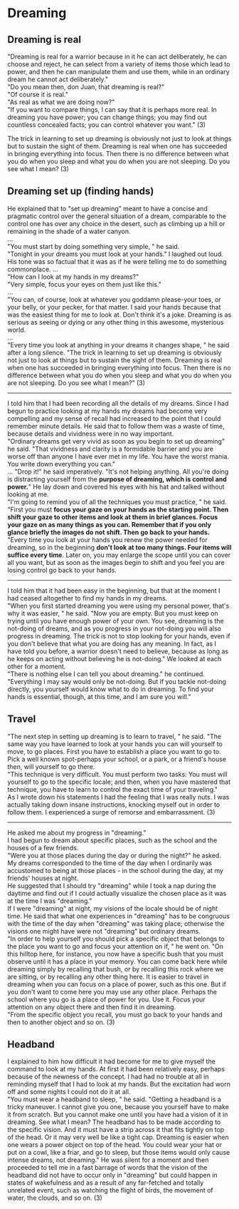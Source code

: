 # Dreaming

## Dreaming is real

"Dreaming is real for a warrior because in it he can act deliberately, he can choose and reject, he can select from a variety of items those which lead to power, and then he can manipulate them and use them, while in an ordinary dream he cannot act deliberately."  
"Do you mean then, don Juan, that dreaming is real?"  
"Of course it is real."  
"As real as what we are doing now?"  
"If you want to compare things, I can say that it is perhaps more real. In dreaming you have power; you can change things; you may find out countless concealed facts; you can control whatever you want." (3)


The trick in learning to set up dreaming is obviously not just to look at things but to sustain the sight of them. Dreaming is real when one has succeeded in bringing everything into focus. Then there is no difference between what you do when you sleep and what you do when you are not sleeping. Do you see what I mean? (3)

## Dreaming set up (finding hands)

He explained that to "set up dreaming" meant to have a concise and pragmatic control over the general situation of a dream, comparable to the control one has over any choice in the desert, such as climbing up a hill or remaining in the shade of a water canyon.  
...  
"You must start by doing something very simple, " he said.  
"Tonight in your dreams you must look at your hands." I laughed out loud. His tone was so factual that it was as if he were telling me to do something commonplace. ...  
"How can I look at my hands in my dreams?"  
"Very simple, focus your eyes on them just like this."  
...  
"You can, of course, look at whatever you goddamn please-your toes, or your belly, or your pecker, for that matter. I said your hands because that was the easiest thing for me to look at. Don't think it's a joke. Dreaming is as serious as seeing or dying or any other thing in this awesome, mysterious world.  
...  
"Every time you look at anything in your dreams it changes shape, " he said after a long silence. "The trick in learning to set up dreaming is obviously not just to look at things but to sustain the sight of them. Dreaming is real when one has succeeded in bringing everything into focus. Then there is no difference between what you do when you sleep and what you do when you are not sleeping. Do you see what I mean?" (3)

---

I told him that I had been recording all the details of my dreams. Since I had begun to practice looking at my hands my dreams had become very compelling and my sense of recall had increased to the point that I could remember minute details. He said that to follow them was a waste of time, because details and vividness were in no way important.  
"Ordinary dreams get very vivid as soon as you begin to set up dreaming" he said. "That vividness and clarity is a formidable barrier and you are worse off than anyone I have ever met in my life. You have the worst mania. You write down everything you can."  
...
"Drop it!" he said imperatively. "It's not helping anything. All you're doing is distracting yourself from the **purpose of dreaming, which is control and power.**"
He lay down and covered his eyes with his hat and talked without looking at me.  
"I'm going to remind you of all the techniques you must practice, " he said. "First you must **focus your gaze on your hands as the starting point. Then shift your gaze to other items and look at them in brief glances. Focus your gaze on as many things as you can. Remember that if you only glance briefly the images do not shift. Then go back to your hands.**  
"Every time you look at your hands you renew the power needed for dreaming, so in the beginning **don't look at too many things. Four items will suffice every time**. Later on, you may enlarge the scope until you can cover all you want, but as soon as the images begin to shift and you feel you are losing control go back to your hands.  

---

I told him that it had been easy in the beginning, but that at the moment I had ceased altogether to find my hands in my dreams.  
"When you first started dreaming you were using my personal power, that's why it was easier, " he said. "Now you are empty. But you must keep on trying until you have enough power of your own. You see, dreaming is the not-doing of dreams, and as you progress in your not-doing you will also progress in dreaming. The trick is not to stop looking for your hands, even if you don't believe that what you are doing has any meaning. In fact, as I have told you before, a warrior doesn't need to believe, because as long as he keeps on acting without believing he is not-doing." We looked at each other for a moment.  
"There is nothing else I can tell you about dreaming." he continued. "Everything I may say would only be not-doing. But if you tackle not-doing directly, you yourself would know what to do in dreaming. To find your hands is essential, though, at this time, and I am sure you will." 

## Travel

"The next step in setting up dreaming is to learn to travel, " he said. "The same way you have learned to look at your hands you can will yourself to move, to go places. First you have to establish a place you want to go to. Pick a well known spot-perhaps your school, or a park, or a friend's house then, will yourself to go there.  
"This technique is very difficult. You must perform two tasks: You must will yourself to go to the specific locale; and then, when you have mastered that technique, you have to learn to control the exact time of your traveling."  
As I wrote down his statements I had the feeling that I was really nuts. I was actually taking down insane instructions, knocking myself out in order to follow them. I experienced a surge of remorse and embarrassment. (3)

---

He asked me about my progress in "dreaming."  
I had begun to dream about specific places, such as the school and the houses of a few friends.  
"Were you at those places during the day or during the night?" he asked.  
My dreams corresponded to the time of the day when I ordinarily was accustomed to being at those places - in the school during the day, at my friends' houses at night.  
He suggested that I should try "dreaming" while I took a nap during the daytime and find out if I could actually visualize the chosen place as it was at the time I was "dreaming."  
If I were "dreaming" at night, my visions of the locale should be of night time. He said that what one experiences in "dreaming" has to be congruous with the time of the day when "dreaming" was taking place; otherwise the visions one might have were not "dreaming" but ordinary dreams.  
"In order to help yourself you should pick a specific object that belongs to the place you want to go and focus your attention on if, " he went on. "On this hilltop here, for instance, you now have a specific bush that you must observe until it has a place in your memory. You can come back here while dreaming simply by recalling that bush, or by recalling this rock where we are sitting, or by recalling any other thing here. It is easier to travel in dreaming when you can focus on a place of power, such as this one. But if you don't want to come here you may use any other place. Perhaps the school where you go is a place of power for you. Use it. Focus your attention on any object there and then find it in dreaming.  
"From the specific object you recall, you must go back to your hands and then to another object and so on. (3)

## Headband

I explained to him how difficult it had become for me to give myself the command to look at my hands. At first it had been relatively easy, perhaps because of the newness of the concept. I had had no trouble at all in reminding myself that I had to look at my hands. But the excitation had worn off and some nights I could not do it at all.  
"You must wear a headband to sleep, " he said. "Getting a headband is a tricky maneuver. I cannot give you one, because you yourself have to make it from scratch. But you cannot make one until you have had a vision of it in dreaming. See what I mean? The headband has to be made according to the specific vision. And it must have a strip across it that fits tightly on top of the head. Or it may very well be like a tight cap. Dreaming is easier when one wears a power object on top of the head. You could wear your hat or put on a cowl, like a friar, and go to sleep, but those items would only cause intense dreams, not dreaming." 
He was silent for a moment and then proceeded to tell me in a fast barrage of words that the vision of the headband did not have to occur only in "dreaming" but could happen in states of wakefulness and as a result of any far-fetched and totally unrelated event, such as watching the flight of birds, the movement of water, the clouds, and so on. (3)

